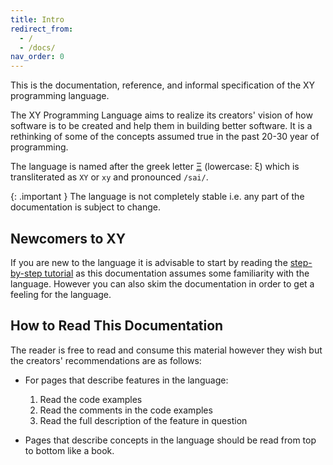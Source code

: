 ```yaml
---
title: Intro
redirect_from:
  - /
  - /docs/
nav_order: 0
---
```


This is the documentation, reference, and informal specification of the XY programming language.

The XY Programming Language aims to realize its creators' vision of how software
is to be created and help them in building better software. It is a rethinking of
some of the concepts assumed true in the past 20-30 year of programming.

The language is named after the greek letter [Ξ](https://en.wikipedia.org/wiki/Xi_(letter)) (lowercase: ξ) which is transliterated as `XY` or `xy` and pronounced `/sai/`.

{: .important }
The language is not completely stable i.e. any part of the documentation is subject to change.

## Newcomers to XY

If you are new to the language it is advisable to start by reading the [step-by-step tutorial](/tutorial)
as this documentation assumes some familiarity with the language.
However you can also skim the documentation in order to get a feeling
for the language.

## How to Read This Documentation

The reader is free to read and consume this material however they wish but the
creators' recommendations are as follows:

* For pages that describe features in the language:
  1. Read the code examples
  2. Read the comments in the code examples
  3. Read the full description of the feature in question

* Pages that describe concepts in the language should be read from top to bottom
like a book.
